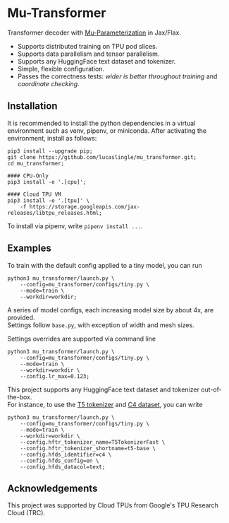 # Mu-Transformer

Transformer decoder with [Mu-Parameterization](https://arxiv.org/abs/2203.03466) in Jax/Flax.

- Supports distributed training on TPU pod slices. 
- Supports data parallelism and tensor parallelism.
- Supports any HuggingFace text dataset and tokenizer.
- Simple, flexible configuration.
- Passes the correctness tests: *wider is better throughout training* and *coordinate checking*. 

## Installation

It is recommended to install the python dependencies in a virtual environment such as venv, pipenv, or miniconda. 
After activating the environment, install as follows:
```
pip3 install --upgrade pip;
git clone https://github.com/lucaslingle/mu_transformer.git;
cd mu_transformer;

#### CPU-Only
pip3 install -e '.[cpu]'; 

#### Cloud TPU VM
pip3 install -e '.[tpu]' \
    -f https://storage.googleapis.com/jax-releases/libtpu_releases.html;
```
To install via pipenv, write ```pipenv install ...```. 

## Examples

To train with the default config applied to a tiny model, you can run
```
python3 mu_transformer/launch.py \
    --config=mu_transformer/configs/tiny.py \
    --mode=train \
    --workdir=workdir;
```
A series of model configs, each increasing model size by about 4x, are provided.  
Settings follow ```base.py```, with exception of width and mesh sizes. 

Settings overrides are supported via command line
```
python3 mu_transformer/launch.py \
    --config=mu_transformer/configs/tiny.py \
    --mode=train \
    --workdir=workdir \
    --config.lr_max=0.123;
```

This project supports any HuggingFace text dataset and tokenizer out-of-the-box.  
For instance, to use the [T5 tokenizer](https://huggingface.co/docs/transformers/model_doc/t5#transformers.T5TokenizerFast) and [C4 dataset](https://huggingface.co/datasets/c4), you can write
```
python3 mu_transformer/launch.py \
    --config=mu_transformer/configs/tiny.py \
    --mode=train \
    --workdir=workdir \
    --config.hftr_tokenizer_name=T5TokenizerFast \
    --config.hftr_tokenizer_shortname=t5-base \
    --config.hfds_identifier=c4 \
    --config.hfds_config=en \
    --config.hfds_datacol=text;
```

## Acknowledgements

This project was supported by Cloud TPUs from Google's TPU Research Cloud (TRC).
